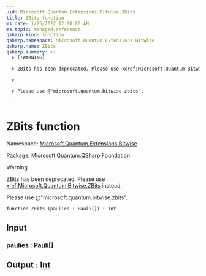 ```yaml
---
uid: Microsoft.Quantum.Extensions.Bitwise.ZBits
title: ZBits function
ms.date: 1/25/2022 12:00:00 AM
ms.topic: managed-reference
qsharp.kind: function
qsharp.namespace: Microsoft.Quantum.Extensions.Bitwise
qsharp.name: ZBits
qsharp.summary: >+
  > [!WARNING]

  > ZBits has been deprecated. Please use <xref:Microsoft.Quantum.Bitwise.ZBits> instead.

  >

  > Please use @"microsoft.quantum.bitwise.zbits".

---
```


# ZBits function

Namespace: [Microsoft.Quantum.Extensions.Bitwise](xref:Microsoft.Quantum.Extensions.Bitwise)

Package: [Microsoft.Quantum.QSharp.Foundation](https://nuget.org/packages/Microsoft.Quantum.QSharp.Foundation)


> [!WARNING]
> ZBits has been deprecated. Please use <xref:Microsoft.Quantum.Bitwise.ZBits> instead.
>
> Please use @"microsoft.quantum.bitwise.zbits".



```qsharp
function ZBits (paulies : Pauli[]) : Int
```


## Input

### paulies : [Pauli](xref:microsoft.quantum.qsharp.valueliterals#pauli-literals)[]





## Output : [Int](xref:microsoft.quantum.qsharp.valueliterals#int-literals)

